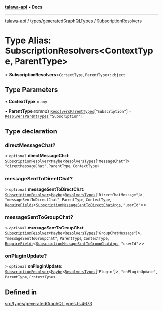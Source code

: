 [**talawa-api**](../../../README.md) • **Docs**

***

[talawa-api](../../../modules.md) / [types/generatedGraphQLTypes](../README.md) / SubscriptionResolvers

# Type Alias: SubscriptionResolvers\<ContextType, ParentType\>

\> **SubscriptionResolvers**\<`ContextType`, `ParentType`\>: `object`

## Type Parameters

• **ContextType** = `any`

• **ParentType** *extends* [`ResolversParentTypes`](ResolversParentTypes.md)\[`"Subscription"`\] = [`ResolversParentTypes`](ResolversParentTypes.md)\[`"Subscription"`\]

## Type declaration

### directMessageChat?

\> `optional` **directMessageChat**: [`SubscriptionResolver`](SubscriptionResolver.md)\<[`Maybe`](Maybe.md)\<[`ResolversTypes`](ResolversTypes.md)\[`"MessageChat"`\]\>, `"directMessageChat"`, `ParentType`, `ContextType`\>

### messageSentToDirectChat?

\> `optional` **messageSentToDirectChat**: [`SubscriptionResolver`](SubscriptionResolver.md)\<[`Maybe`](Maybe.md)\<[`ResolversTypes`](ResolversTypes.md)\[`"DirectChatMessage"`\]\>, `"messageSentToDirectChat"`, `ParentType`, `ContextType`, [`RequireFields`](RequireFields.md)\<[`SubscriptionMessageSentToDirectChatArgs`](SubscriptionMessageSentToDirectChatArgs.md), `"userId"`\>\>

### messageSentToGroupChat?

\> `optional` **messageSentToGroupChat**: [`SubscriptionResolver`](SubscriptionResolver.md)\<[`Maybe`](Maybe.md)\<[`ResolversTypes`](ResolversTypes.md)\[`"GroupChatMessage"`\]\>, `"messageSentToGroupChat"`, `ParentType`, `ContextType`, [`RequireFields`](RequireFields.md)\<[`SubscriptionMessageSentToGroupChatArgs`](SubscriptionMessageSentToGroupChatArgs.md), `"userId"`\>\>

### onPluginUpdate?

\> `optional` **onPluginUpdate**: [`SubscriptionResolver`](SubscriptionResolver.md)\<[`Maybe`](Maybe.md)\<[`ResolversTypes`](ResolversTypes.md)\[`"Plugin"`\]\>, `"onPluginUpdate"`, `ParentType`, `ContextType`\>

## Defined in

[src/types/generatedGraphQLTypes.ts:4673](https://github.com/PalisadoesFoundation/talawa-api/blob/c952c7a3bfd4b8b910fbae10313f5402ade5a9d4/src/types/generatedGraphQLTypes.ts#L4673)
